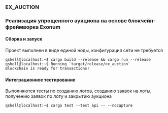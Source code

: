 ### EX_AUCTION
### Реализация упрощенного аукциона на основе блокчейн-фреймворка Exonum

#### Сборка и запуск
Проект выполнен в виде единой ноды, конфигурация сети не требуется
```console
qshell@localhost:~$ cargo build --release && cargo run --release
qshell@localhost:~$ Running `target/release/ex_auction`
Blockchain is ready for transactions!
```


#### Интеграционное тестирование
Выполняются тесты по созданию лотов, созданию заявок на лоты, получению заявок по лоту и закрытию аукциона 
```console
qshell@localhost:~$ cargo test --test api -- --nocapture
```
